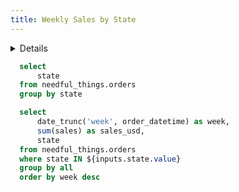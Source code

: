 ```yaml
---
title: Weekly Sales by State
---
```


<Details title='Weekly Sales by State'>

  This page shows weekly sales data by State. Use the dropdowns to filter by category and year.
</Details>

```sql states
  select
      state
  from needful_things.orders
  group by state
```

<Dropdown data={states} name=state value=state multiple=true selectAllByDefault=true>
</Dropdown>

```sql orders_by_state
  select 
      date_trunc('week', order_datetime) as week,
      sum(sales) as sales_usd,
      state
  from needful_things.orders
  where state IN ${inputs.state.value}
  group by all
  order by week desc
```

<BarChart
    data={orders_by_state}
    title="Sales by State, {inputs.state.label}"
    x=week
    y=sales_usd
    series=state
/>
